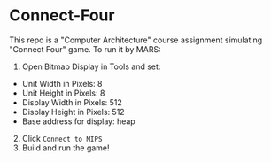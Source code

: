 # Connect-Four

This repo is a "Computer Architecture" course assignment simulating "Connect Four" game.
To run it by MARS: 
1. Open Bitmap Display in Tools and set:
  + Unit Width in Pixels: 8
  + Unit Height in Pixels: 8 
  + Display Width in Pixels: 512
  + Display Height in Pixels: 512
  + Base address for display: heap
2. Click `Connect to MIPS`
3. Build and run the game!
